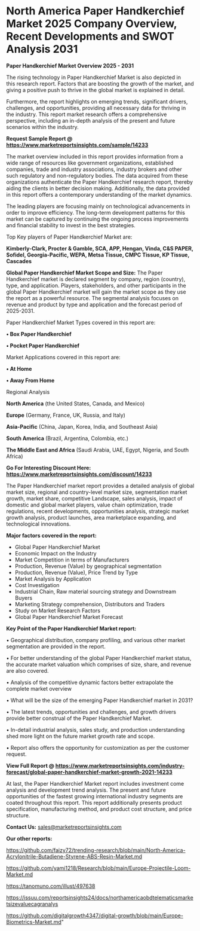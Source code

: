  # North America Paper Handkerchief Market 2025 Company Overview, Recent Developments and SWOT Analysis 2031

<Strong> Paper Handkerchief Market Overview 2025 - 2031</strong>

The rising technology in Paper Handkerchief Market is also depicted in this research report. Factors that are boosting the growth of the market, and giving a positive push to thrive in the global market is explained in detail.

Furthermore, the report highlights on emerging trends, significant drivers, challenges, and opportunities, providing all necessary data for thriving in the industry. This report market research offers a comprehensive perspective, including an in-depth analysis of the present and future scenarios within the industry.

<strong>Request Sample Report @ <a href=https://www.marketreportsinsights.com/sample/14233>https://www.marketreportsinsights.com/sample/14233</a></strong>

The market overview included in this report provides information from a wide range of resources like government organizations, established companies, trade and industry associations, industry brokers and other such regulatory and non-regulatory bodies. The data acquired from these organizations authenticate the Paper Handkerchief research report, thereby aiding the clients in better decision making. Additionally, the data provided in this report offers a contemporary understanding of the market dynamics.

The leading players are focusing mainly on technological advancements in order to improve efficiency. The long-term development patterns for this market can be captured by continuing the ongoing process improvements and financial stability to invest in the best strategies.

Top Key players of Paper Handkerchief Market are:

<strong>Kimberly-Clark, Procter & Gamble, SCA, APP, Hengan, Vinda, C&S PAPER, Sofidel, Georgia-Pacific, WEPA, Metsa Tissue, CMPC Tissue, KP Tissue, Cascades</strong>

<strong><b>Global Paper Handkerchief Market Scope and Size:</b></strong>
The Paper Handkerchief market is declared segment by company, region (country), type, and application. Players, stakeholders, and other participants in the global Paper Handkerchief market will gain the market scope as they use the report as a powerful resource. The segmental analysis focuses on revenue and product by type and application and the forecast period of 2025-2031.

Paper Handkerchief Market Types covered in this report are:

<strong>• Box Paper Handkerchief

• Pocket Paper Handkerchief</strong>

Market Applications covered in this report are:

<strong>• At Home

• Away From Home</strong> 

Regional Analysis

<strong>North America</strong> (the United States, Canada, and Mexico)

<strong>Europe</strong> (Germany, France, UK, Russia, and Italy)

<strong>Asia-Pacific</strong> (China, Japan, Korea, India, and Southeast Asia)

<strong>South America</strong> (Brazil, Argentina, Colombia, etc.)

<strong>The Middle East and Africa</strong> (Saudi Arabia, UAE, Egypt, Nigeria, and South Africa)

<strong>Go For Interesting Discount Here: <a href=https://www.marketreportsinsights.com/discount/14233>https://www.marketreportsinsights.com/discount/14233</a></strong>

The Paper Handkerchief market report provides a detailed analysis of global market size, regional and country-level market size, segmentation market growth, market share, competitive Landscape, sales analysis, impact of domestic and global market players, value chain optimization, trade regulations, recent developments, opportunities analysis, strategic market growth analysis, product launches, area marketplace expanding, and technological innovations.

<strong><b>Major factors covered in the report:</b></strong>
<ul>
  <li>Global Paper Handkerchief Market </li>
  <li>Economic Impact on the Industry</li>
  <li>Market Competition in terms of Manufacturers</li>
  <li>Production, Revenue (Value) by geographical segmentation</li>
  <li>Production, Revenue (Value), Price Trend by Type</li>
  <li>Market Analysis by Application</li>
  <li>Cost Investigation</li>
  <li>Industrial Chain, Raw material sourcing strategy and Downstream Buyers</li>
  <li>Marketing Strategy comprehension, Distributors and Traders</li>
  <li>Study on Market Research Factors</li>
  <li>Global Paper Handkerchief Market Forecast</li>
</ul>

<strong><b>Key Point of the Paper Handkerchief Market report:</b></strong>

• Geographical distribution, company profiling, and various other market segmentation are provided in the report.

• For better understanding of the global Paper Handkerchief market status, the accurate market valuation which comprises of size, share, and revenue are also covered.

• Analysis of the competitive dynamic factors better extrapolate the complete market overview

• What will be the size of the emerging Paper Handkerchief market in 2031?

• The latest trends, opportunities and challenges, and growth drivers provide better construal of the Paper Handkerchief Market.

• In-detail industrial analysis, sales study, and production understanding shed more light on the future market growth rate and scope.

• Report also offers the opportunity for customization as per the customer request.

<strong><b>View Full Report @ <a href=https://www.marketreportsinsights.com/industry-forecast/global-paper-handkerchief-market-growth-2021-14233>https://www.marketreportsinsights.com/industry-forecast/global-paper-handkerchief-market-growth-2021-14233</a></b></strong>


At last, the Paper Handkerchief Market report includes investment come analysis and development trend analysis. The present and future opportunities of the fastest growing international industry segments are coated throughout this report. This report additionally presents product specification, manufacturing method, and product cost structure, and price structure.

<strong>Contact Us:</strong>
sales@marketreportsinsights.com

<strong>Our other reports:</strong>

<a href=https://github.com/faizy72/trending-research/blob/main/North-America-Acrylonitrile-Butadiene-Styrene-ABS-Resin-Market.md>https://github.com/faizy72/trending-research/blob/main/North-America-Acrylonitrile-Butadiene-Styrene-ABS-Resin-Market.md</a>

<a href=https://github.com/yami1218/Research/blob/main/Europe-Projectile-Loom-Market.md>https://github.com/yami1218/Research/blob/main/Europe-Projectile-Loom-Market.md</a>

<a href=https://tanomuno.com/illust/497638>https://tanomuno.com/illust/497638</a>

<a href=https://issuu.com/reportsinsights24/docs/northamericaobdtelematicsmarketsizevaluecagranalys>https://issuu.com/reportsinsights24/docs/northamericaobdtelematicsmarketsizevaluecagranalys</a>

<a href=https://github.com/digitalgrowth4347/digital-growth/blob/main/Europe-Biometrics-Market.md>https://github.com/digitalgrowth4347/digital-growth/blob/main/Europe-Biometrics-Market.md</a>"
